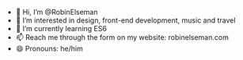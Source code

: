 - 👋 Hi, I’m @RobinElseman
- 👀 I’m interested in design, front-end development, music and travel
- 🌱 I’m currently learning ES6
- 📫 Reach me through the form on my website: robinelseman.com
- 😄 Pronouns: he/him
